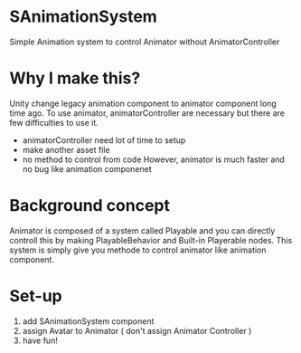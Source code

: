 # SAnimationSystem
Simple Animation system to control Animator without AnimatorController

# Why I make this?
Unity change legacy animation component to animator component long time ago. To use animator, animatorController are necessary but there are few difficulties to use it.
* animatorController need lot of time to setup
* make another asset file
* no method to control from code
However, animator is much faster and no bug like animation componenet

# Background concept
Animator is composed of a system called Playable and you can directly controll this by making PlayableBehavior and Built-in Playerable nodes. This system is simply give you methode to control animator like animation component.

# Set-up
1. add SAnimationSystem component
2. assign Avatar to Animator ( don't assign Animator Controller )
3. have fun!

